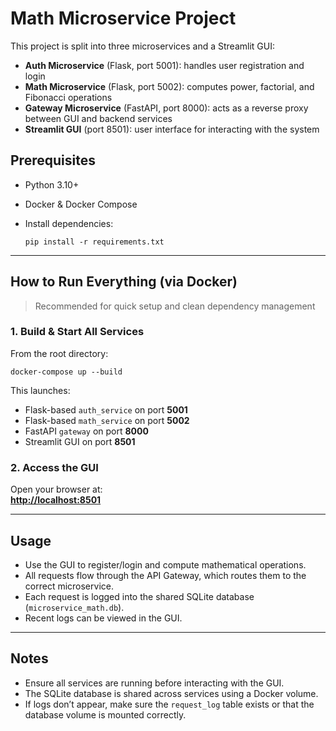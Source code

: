# Math Microservice Project

This project is split into three microservices and a Streamlit GUI:

- **Auth Microservice** (Flask, port 5001): handles user registration and login
- **Math Microservice** (Flask, port 5002): computes power, factorial, and Fibonacci operations
- **Gateway Microservice** (FastAPI, port 8000): acts as a reverse proxy between GUI and backend services
- **Streamlit GUI** (port 8501): user interface for interacting with the system

## Prerequisites

- Python 3.10+
- Docker & Docker Compose
- Install dependencies:
  
  ```
  pip install -r requirements.txt
  ```

---

## How to Run Everything (via Docker)

> Recommended for quick setup and clean dependency management

### 1. Build & Start All Services

From the root directory:
```
docker-compose up --build
```

This launches:
- Flask-based `auth_service` on port **5001**
- Flask-based `math_service` on port **5002**
- FastAPI `gateway` on port **8000**
- Streamlit GUI on port **8501**

### 2. Access the GUI

Open your browser at:  
**[http://localhost:8501](http://localhost:8501)**

---

## Usage

- Use the GUI to register/login and compute mathematical operations.
- All requests flow through the API Gateway, which routes them to the correct microservice.
- Each request is logged into the shared SQLite database (`microservice_math.db`).
- Recent logs can be viewed in the GUI.

---

## Notes

- Ensure all services are running before interacting with the GUI.
- The SQLite database is shared across services using a Docker volume.
- If logs don’t appear, make sure the `request_log` table exists or that the database volume is mounted correctly.